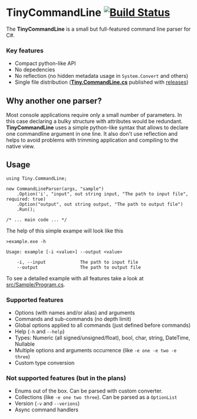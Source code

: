 TinyCommandLine [![Build Status](https://github.com/IEVin/TinyCommandLine/actions/workflows/main-ci.yml/badge.svg)](https://github.com/IEVin/TinyCommandLine/actions/workflows/main-ci.yml)
=====================

The **TinyCommandLine** is a small but full-featured command line parser for C#. 

### Key features
- Compact python-like API
- No depedencies
- No reflection (no hidden metadata usage in `System.Convert` and others)
- Single file distribution ([**Tiny.CommandLine.cs**](https://github.com/IEVin/TinyCommandLine/releases/latest/download/Tiny.CommandLine.cs) published with [releases](https://github.com/IEVin/TinyCommandLine/releases/))

Why another one parser?
---------------------
Most console applications require only a small number of parameters. In this case declaring a bulky structure with attributes would be redundant.
**TinyCommandLine** uses a simple python-like syntax that allows to declare one commandline argument in one line.
It also don't use reflection and helps to avoid problems with trimming application and compiling to the native view.

Usage
---------------------

```CSharp
using Tiny.CommandLine;

new CommandLineParser(args, "sample")
    .Option('i', "input", out string input, "The path to input file", required: true)
    .Option("output", out string output, "The path to output file")
    .Run();

/* ... main code ... */
```

The help of this simple exampe will look like this

```
>example.exe -h

Usage: example [-i <value>] --output <value>

    -i, --input             The path to input file
    --output                The path to output file
```

To see a detailed example with all features take a look at [src/Sample/Program.cs](https://github.com/IEVin/TinyCommandLine/blob/master/src/Sample/Program.cs).

### Supported features
- Options (with names and/or alias) and arguments
- Commands and sub-commands (no depth limit)
- Global options applied to all commands (just defined before commands)
- Help (`-h` and `--help`)
- Types: Numeric (all signed/unsigned/float), bool, char, string, DateTime, Nullable<T>
- Multiple options and arguments occurrence (like `-e one -e two -e three`)
- Сustom type conversion

### Not supported features (but in the plans)
- Enums out of the box. Can be parsed with custom converter.
- Collections (like `-e one two three`). Can be parsed as a `OptionList`
- Version (`-v` and `--verions`)
- Async command handlers
